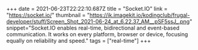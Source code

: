 +++
date = 2021-06-23T22:22:10.687Z
title = "Socket.IO"
link = "https://socket.io/"
thumbnail = "https://ik.imagekit.io/kodingclub/frugal-developer/stuff/Screen_Shot_2021-06-24_at_6.22.37_AM__pSF5ssJ_.png"
snippet="Socket.IO enables real-time, bidirectional and event-based communication. It works on every platform, browser or device, focusing equally on reliability and speed."
tags = ["real-time"]
+++
